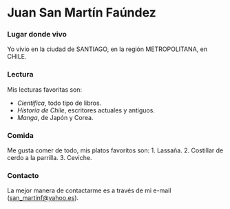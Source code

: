 # Juan San Martín Faúndez

### Lugar donde vivo

Yo vivio en la ciudad de SANTIAGO, en la región METROPOLITANA, en CHILE.

### Lectura

Mis lecturas favoritas son: 
- *Científica*, todo tipo de libros. 
- *Historia de Chile*, escritores actuales y antiguos. 
- *Manga*, de Japón y Corea.

### Comida

Me gusta comer de todo, mis platos favoritos son: 1. Lassaña. 2. Costillar de cerdo a la parrilla. 3. Ceviche.

### Contacto

La mejor manera de contactarme es a través de mi e-mail (san_martinf@yahoo.es).
